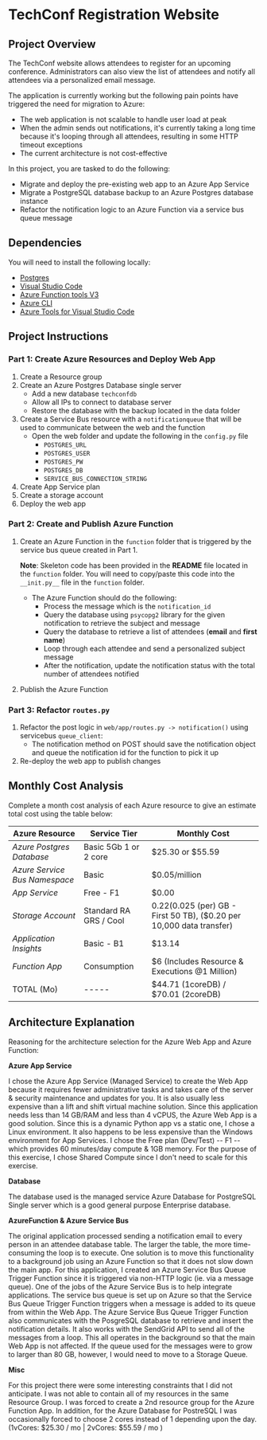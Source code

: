 # TechConf Registration Website

## Project Overview
The TechConf website allows attendees to register for an upcoming conference. Administrators can also view the list of attendees and notify all attendees via a personalized email message.

The application is currently working but the following pain points have triggered the need for migration to Azure:
 - The web application is not scalable to handle user load at peak
 - When the admin sends out notifications, it's currently taking a long time because it's looping through all attendees, resulting in some HTTP timeout exceptions
 - The current architecture is not cost-effective 

In this project, you are tasked to do the following:
- Migrate and deploy the pre-existing web app to an Azure App Service
- Migrate a PostgreSQL database backup to an Azure Postgres database instance
- Refactor the notification logic to an Azure Function via a service bus queue message

## Dependencies

You will need to install the following locally:
- [Postgres](https://www.postgresql.org/download/)
- [Visual Studio Code](https://code.visualstudio.com/download)
- [Azure Function tools V3](https://docs.microsoft.com/en-us/azure/azure-functions/functions-run-local?tabs=windows%2Ccsharp%2Cbash#install-the-azure-functions-core-tools)
- [Azure CLI](https://docs.microsoft.com/en-us/cli/azure/install-azure-cli?view=azure-cli-latest)
- [Azure Tools for Visual Studio Code](https://marketplace.visualstudio.com/items?itemName=ms-vscode.vscode-node-azure-pack)

## Project Instructions

### Part 1: Create Azure Resources and Deploy Web App
1. Create a Resource group
2. Create an Azure Postgres Database single server
   - Add a new database `techconfdb`
   - Allow all IPs to connect to database server
   - Restore the database with the backup located in the data folder
3. Create a Service Bus resource with a `notificationqueue` that will be used to communicate between the web and the function
   - Open the web folder and update the following in the `config.py` file
      - `POSTGRES_URL`
      - `POSTGRES_USER`
      - `POSTGRES_PW`
      - `POSTGRES_DB`
      - `SERVICE_BUS_CONNECTION_STRING`
4. Create App Service plan
5. Create a storage account
6. Deploy the web app

### Part 2: Create and Publish Azure Function
1. Create an Azure Function in the `function` folder that is triggered by the service bus queue created in Part 1.

      **Note**: Skeleton code has been provided in the **README** file located in the `function` folder. You will need to copy/paste this code into the `__init.py__` file in the `function` folder.
      - The Azure Function should do the following:
         - Process the message which is the `notification_id`
         - Query the database using `psycopg2` library for the given notification to retrieve the subject and message
         - Query the database to retrieve a list of attendees (**email** and **first name**)
         - Loop through each attendee and send a personalized subject message
         - After the notification, update the notification status with the total number of attendees notified
2. Publish the Azure Function

### Part 3: Refactor `routes.py`
1. Refactor the post logic in `web/app/routes.py -> notification()` using servicebus `queue_client`:
   - The notification method on POST should save the notification object and queue the notification id for the function to pick it up
2. Re-deploy the web app to publish changes

## Monthly Cost Analysis
Complete a month cost analysis of each Azure resource to give an estimate total cost using the table below:

| Azure Resource | Service Tier | Monthly Cost |
| ------------ | ------------ | ------------ |
| *Azure Postgres Database* | Basic 5Gb 1 or 2 core |     $25.30 or $55.59         |
| *Azure Service Bus Namespace*   | Basic     |     $0.05/million        |
| *App Service*    | Free - F1  |   $0.00      |              |
| *Storage Account* | Standard RA GRS / Cool    |$0.22    ($0.025 (per) GB - First 50 TB), ($0.20 per 10,000 data transfer) |
| *Application Insights* | Basic - B1 | $13.14   |
| *Function App* |  Consumption | $6 (Includes Resource & Executions @1 Million)    |
| TOTAL (Mo)   |    -----    |    $44.71 (1coreDB) / $70.01 (2coreDB)     |

## Architecture Explanation
Reasoning for the architecture selection for the Azure Web App and Azure Function:

**Azure App Service**

I chose the Azure App Service (Managed Service) to create the Web App because it requires fewer administrative tasks and takes care of the server & security maintenance and updates for you. It is also usually less expensive than a lift and shift virtual machine solution.  Since this application needs less than 14 GB/RAM and less than 4 vCPUS, the Azure Web App is a good solution. Since this is a dynamic Python app vs a static one, I chose a Linux environment. It also happens to be less expensive than the Windows environment for App Services. I chose the Free plan (Dev/Test) -- F1 -- which provides 60 minutes/day compute & 1GB memory.  For the purpose of this exercise, I chose Shared Compute since I don't need to scale for this exercise.

**Database**

The database used is the managed service Azure Database for PostgreSQL Single server which is a good general purpose Enterprise database.

**AzureFunction & Azure Service Bus**

The original application processed sending a notification email to every person in an attendee database table. The larger the table, the more time-consuming the loop is to execute. One solution is to move this functionality to a background job using an Azure Function so that it does not slow down the main app.  For this application, I created an Azure Service Bus Queue Trigger Function since it is triggered via non-HTTP logic (ie. via a message queue).  One of the jobs of the Azure Service Bus is to help integrate applications. The service bus queue is set up on Azure so that the Service Bus Queue Trigger Function triggers when a message is added to its queue from within the Web App. The Azure Service Bus Queue Trigger Function also communicates with the PosgreSQL database to retrieve and insert the notification details. It also works with the SendGrid API to send all of the messages from a loop. This all operates in the background so that the main Web App is not affected.  If the queue used for the messages were to grow to larger than 80 GB, however, I would need to move to a Storage Queue.

**Misc**

For this project there were some interesting constraints that I did not anticipate. I was not able to contain all of my resources in the same Resource Group. I was forced to create a 2nd resource group for the Azure Function App. In addition, for the Azure Database for PostreSQL I was occasionally forced to choose 2 cores instead of 1 depending upon the day. (1vCores: $25.30 / mo | 2vCores: $55.59 / mo )
